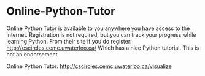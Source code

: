 # Online-Python-Tutor
Online Python Tutor is available to you anywhere you have access to the internet. 
Registration is not required, but you can track your progress while learning Python.
From their site if you do register: 
http://cscircles.cemc.uwaterloo.ca/
Which has a nice Python tutorial.
This is not an endorsement.

Online Python Tutor:
http://cscircles.cemc.uwaterloo.ca/visualize
